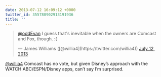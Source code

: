 ```yaml
---
date: 2013-07-12 16:09:12 +0000
twitter_id: 355780902913191936
title: ''
---
```


<blockquote class="twitter-tweet"><p lang="en" dir="ltr"><a href="https://twitter.com/oddEvan?ref_src=twsrc%5Etfw">@oddEvan</a> I guess that&#39;s inevitable when the owners are Comcast and Fox, though. :(</p>&mdash; James Williams ([@willia4](https://twitter.com/willia4)) <a href="https://twitter.com/willia4/status/355780501803515905?ref_src=twsrc%5Etfw">July 12, 2013</a></blockquote>
<script async src="https://platform.twitter.com/widgets.js" charset="utf-8"></script>

[@willia4](https://twitter.com/willia4) Comcast has no vote, but given Disney’s approach with the WATCH ABC/ESPN/Disney apps, can’t say I’m surprised.
